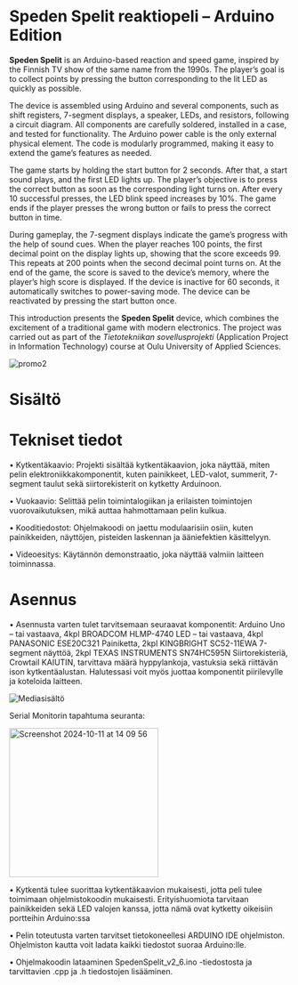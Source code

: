 # Speden Spelit reaktiopeli – Arduino Edition


**Speden Spelit** is an Arduino-based reaction and speed game, inspired by the Finnish TV show of the same name from the 1990s. The player’s goal is to collect points by pressing the button corresponding to the lit LED as quickly as possible.

The device is assembled using Arduino and several components, such as shift registers, 7-segment displays, a speaker, LEDs, and resistors, following a circuit diagram. All components are carefully soldered, installed in a case, and tested for functionality. The Arduino power cable is the only external physical element. The code is modularly programmed, making it easy to extend the game’s features as needed.

The game starts by holding the start button for 2 seconds. After that, a start sound plays, and the first LED lights up. The player’s objective is to press the correct button as soon as the corresponding light turns on. After every 10 successful presses, the LED blink speed increases by 10%. The game ends if the player presses the wrong button or fails to press the correct button in time.

During gameplay, the 7-segment displays indicate the game’s progress with the help of sound cues. When the player reaches 100 points, the first decimal point on the display lights up, showing that the score exceeds 99. This repeats at 200 points when the second decimal point turns on. At the end of the game, the score is saved to the device’s memory, where the player’s high score is displayed. If the device is inactive for 60 seconds, it automatically switches to power-saving mode. The device can be reactivated by pressing the start button once.

This introduction presents the **Speden Spelit** device, which combines the excitement of a traditional game with modern electronics. The project was carried out as part of the *Tietotekniikan sovellusprojekti* (Application Project in Information Technology) course at Oulu University of Applied Sciences.



![promo2](https://github.com/user-attachments/assets/f8ad9e48-5bbe-4b00-b72d-6d8116a723de)

# Sisältö

# Tekniset tiedot
•	Kytkentäkaavio: Projekti sisältää kytkentäkaavion, joka näyttää, miten pelin elektroniikkakomponentit, kuten painikkeet, LED-valot, summerit, 7-segment taulut sekä siirtorekisterit on kytketty Arduinoon. 

•	Vuokaavio: Selittää pelin toimintalogiikan ja erilaisten toimintojen vuorovaikutuksen, mikä auttaa hahmottamaan pelin kulkua.


•	Kooditiedostot: Ohjelmakoodi on jaettu modulaarisiin osiin, kuten painikkeiden, näyttöjen, pisteiden laskennan ja ääniefektien käsittelyyn.

•	Videoesitys: Käytännön demonstraatio, joka näyttää valmiin laitteen toiminnassa.

# Asennus
•	Asennusta varten tulet tarvitsemaan seuraavat komponentit: Arduino Uno – tai vastaava, 4kpl BROADCOM HLMP-4740 LED – tai vastaava, 4kpl PANASONIC ESE20C321 Painiketta, 2kpl KINGBRIGHT SC52-11EWA 7-segment näyttöä, 2kpl TEXAS INSTRUMENTS SN74HC595N Siirtorekisteriä, Crowtail KAIUTIN, tarvittava määrä hyppylankoja, vastuksia sekä riittävän ison kytkentäalustan. Halutessasi voit myös juottaa komponentit piirilevylle ja koteloida laitteen.

![Mediasisältö](https://github.com/user-attachments/assets/0fc59c87-1206-473f-9d1a-f863519c6c72)

Serial Monitorin tapahtuma seuranta:

<img width="268" alt="Screenshot 2024-10-11 at 14 09 56" src="https://github.com/user-attachments/assets/fc799035-19d4-499e-88e8-967aa2689f7c">


•	Kytkentä tulee suorittaa kytkentäkaavion mukaisesti, jotta peli tulee toimimaan ohjelmistokoodin mukaisesti. Erityishuomiota tarvitaan painikkeiden sekä LED valojen kanssa, jotta nämä ovat kytketty oikeisiin portteihin Arduino:ssa

•	Pelin toteutusta varten tarvitset tietokoneellesi ARDUINO IDE ohjelmiston. Ohjelmiston kautta voit ladata kaikki tiedostot suoraa Arduino:lle.

•	Ohjelmakoodin lataaminen SpedenSpelit_v2_6.ino -tiedostosta ja tarvittavien .cpp ja .h tiedostojen lisääminen.

